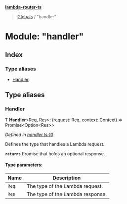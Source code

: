 **[lambda-router-ts](../README.md)**

> [Globals](../globals.md) / "handler"

# Module: "handler"

## Index

### Type aliases

* [Handler](_handler_.md#handler)

## Type aliases

### Handler

Ƭ  **Handler**\<Req, Res>: (request: Req, context: Context) => Promise\<Option\<Res>>

*Defined in [handler.ts:10](https://github.com/supergillis/lambda-router-ts/blob/43899f9/lib/handler.ts#L10)*

Defines the type that handles a Lambda request.

**`returns`** Promise that holds an optional response.

#### Type parameters:

Name | Description |
------ | ------ |
`Req` | The type of the Lambda request. |
`Res` | The type of the Lambda response.  |
